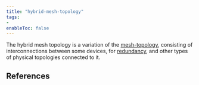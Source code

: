 ```yaml
---
title: "hybrid-mesh-topology"
tags:
- 
enableToc: false
---
```


The hybrid mesh topology is a variation of the [mesh-topology](notes/mesh-topology.md), consisting of interconnections between some devices, for [redundancy](notes/redundancy.md), and other types of physical topologies connected to it.

## References

